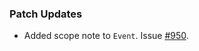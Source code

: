 ### Patch Updates

- Added scope note to `Event`. Issue [#950](https://github.com/semanticarts/gist/issues/950).
